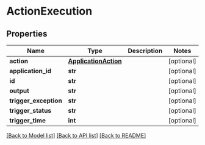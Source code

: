 # ActionExecution

## Properties
Name | Type | Description | Notes
------------ | ------------- | ------------- | -------------
**action** | [**ApplicationAction**](ApplicationAction.md) |  | [optional] 
**application_id** | **str** |  | [optional] 
**id** | **str** |  | [optional] 
**output** | **str** |  | [optional] 
**trigger_exception** | **str** |  | [optional] 
**trigger_status** | **str** |  | [optional] 
**trigger_time** | **int** |  | [optional] 

[[Back to Model list]](../README.md#documentation-for-models) [[Back to API list]](../README.md#documentation-for-api-endpoints) [[Back to README]](../README.md)


